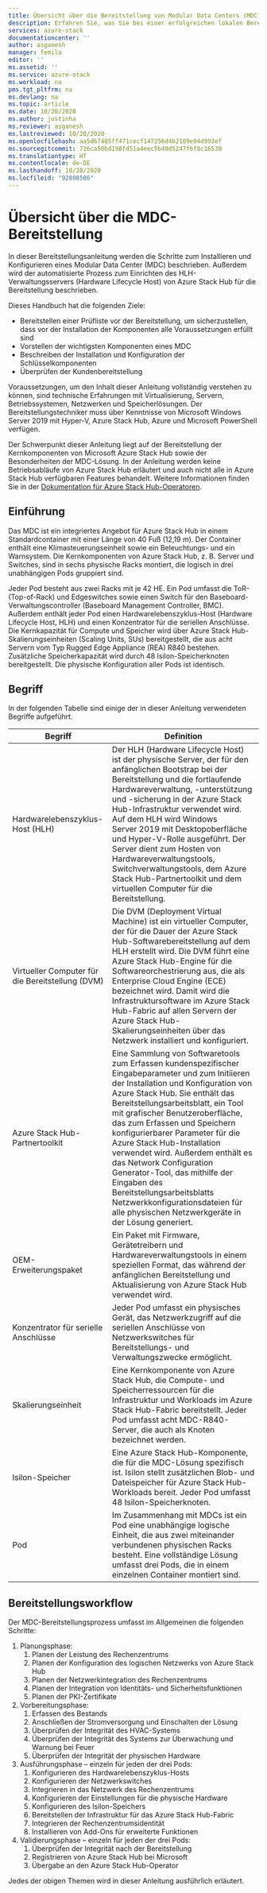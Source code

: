 ```yaml
---
title: Übersicht über die Bereitstellung von Modular Data Centers (MDC) und deren Einrichtung für den HLH-Verwaltungsserver (Hardware Lifecycle Host) von Azure Stack Hub | Microsoft-Dokumentation
description: Erfahren Sie, was Sie bei einer erfolgreichen lokalen Bereitstellung eines Modular Data Center (MDC) erwarten können – von der Planung bis zu den Aktionen nach der Bereitstellung.
services: azure-stack
documentationcenter: ''
author: asganesh
manager: femila
editor: ''
ms.assetid: ''
ms.service: azure-stack
ms.workload: na
pms.tgt_pltfrm: na
ms.devlang: na
ms.topic: article
ms.date: 10/20/2020
ms.author: justinha
ms.reviewer: asganesh
ms.lastreviewed: 10/20/2020
ms.openlocfilehash: aa5d67405ff471cecf147256d4b2109e94d993ef
ms.sourcegitcommit: 716ca50bd198fd51a4eec5b40d5247f6f8c16530
ms.translationtype: HT
ms.contentlocale: de-DE
ms.lasthandoff: 10/28/2020
ms.locfileid: "92898586"
---
```

# <a name="mdc-deployment-overview"></a>Übersicht über die MDC-Bereitstellung

In dieser Bereitstellungsanleitung werden die Schritte zum Installieren und Konfigurieren eines Modular Data Center (MDC) beschrieben. Außerdem wird der automatisierte Prozess zum Einrichten des HLH-Verwaltungsservers (Hardware Lifecycle Host) von Azure Stack Hub für die Bereitstellung beschrieben.

Dieses Handbuch hat die folgenden Ziele:

- Bereitstellen einer Prüfliste vor der Bereitstellung, um sicherzustellen, dass vor der Installation der Komponenten alle Voraussetzungen erfüllt sind
- Vorstellen der wichtigsten Komponenten eines MDC
- Beschreiben der Installation und Konfiguration der Schlüsselkomponenten
- Überprüfen der Kundenbereitstellung

Voraussetzungen, um den Inhalt dieser Anleitung vollständig verstehen zu können, sind technische Erfahrungen mit Virtualisierung, Servern, Betriebssystemen, Netzwerken und Speicherlösungen. Der Bereitstellungstechniker muss über Kenntnisse von Microsoft Windows Server 2019 mit Hyper-V, Azure Stack Hub, Azure und Microsoft PowerShell verfügen.

Der Schwerpunkt dieser Anleitung liegt auf der Bereitstellung der Kernkomponenten von Microsoft Azure Stack Hub sowie der Besonderheiten der MDC-Lösung. In der Anleitung werden keine Betriebsabläufe von Azure Stack Hub erläutert und auch nicht alle in Azure Stack Hub verfügbaren Features behandelt. Weitere Informationen finden Sie in der [Dokumentation für Azure Stack Hub-Operatoren](https://docs.microsoft.com/azure-stack/operator/).

## <a name="introduction"></a>Einführung

Das MDC ist ein integriertes Angebot für Azure Stack Hub in einem Standardcontainer mit einer Länge von 40 Fuß (12,19 m). Der Container enthält eine Klimasteuerungseinheit sowie ein Beleuchtungs- und ein Warnsystem. Die Kernkomponenten von Azure Stack Hub, z. B. Server und Switches, sind in sechs physische Racks montiert, die logisch in drei unabhängigen Pods gruppiert sind.

Jeder Pod besteht aus zwei Racks mit je 42 HE. Ein Pod umfasst die ToR- (Top-of-Rack) und Edgeswitches sowie einen Switch für den Baseboard-Verwaltungscontroller (Baseboard Management Controller, BMC). Außerdem enthält jeder Pod einen Hardwarelebenszyklus-Host (Hardware Lifecycle Host, HLH) und einen Konzentrator für die seriellen Anschlüsse. Die Kernkapazität für Compute und Speicher wird über Azure Stack Hub-Skalierungseinheiten (Scaling Units, SUs) bereitgestellt, die aus acht Servern vom Typ Rugged Edge Appliance (REA) R840 bestehen. Zusätzliche Speicherkapazität wird durch 48 Isilon-Speicherknoten bereitgestellt. Die physische Konfiguration aller Pods ist identisch.

## <a name="terminology"></a>Begriff

In der folgenden Tabelle sind einige der in dieser Anleitung verwendeten Begriffe aufgeführt.

|Begriff    |Definition |
|-------|-----------|
|Hardwarelebenszyklus-Host (HLH)|    Der HLH (Hardware Lifecycle Host) ist der physische Server, der für den anfänglichen Bootstrap bei der Bereitstellung und die fortlaufende Hardwareverwaltung, -unterstützung und -sicherung in der Azure Stack Hub-Infrastruktur verwendet wird. Auf dem HLH wird Windows Server 2019 mit Desktopoberfläche und Hyper-V-Rolle ausgeführt. Der Server dient zum Hosten von Hardwareverwaltungstools, Switchverwaltungstools, dem Azure Stack Hub-Partnertoolkit und dem virtuellen Computer für die Bereitstellung. |
|Virtueller Computer für die Bereitstellung (DVM)|    Die DVM (Deployment Virtual Machine) ist ein virtueller Computer, der für die Dauer der Azure Stack Hub-Softwarebereitstellung auf dem HLH erstellt wird. Die DVM führt eine Azure Stack Hub-Engine für die Softwareorchestrierung aus, die als Enterprise Cloud Engine (ECE) bezeichnet wird. Damit wird die Infrastruktursoftware im Azure Stack Hub-Fabric auf allen Servern der Azure Stack Hub-Skalierungseinheiten über das Netzwerk installiert und konfiguriert.|
|Azure Stack Hub-Partnertoolkit|    Eine Sammlung von Softwaretools zum Erfassen kundenspezifischer Eingabeparameter und zum Initiieren der Installation und Konfiguration von Azure Stack Hub. Sie enthält das Bereitstellungsarbeitsblatt, ein Tool mit grafischer Benutzeroberfläche, das zum Erfassen und Speichern konfigurierbarer Parameter für die Azure Stack Hub-Installation verwendet wird. Außerdem enthält es das Network Configuration Generator-Tool, das mithilfe der Eingaben des Bereitstellungsarbeitsblatts Netzwerkkonfigurationsdateien für alle physischen Netzwerkgeräte in der Lösung generiert.|
|OEM-Erweiterungspaket    |Ein Paket mit Firmware, Gerätetreibern und Hardwareverwaltungstools in einem speziellen Format, das während der anfänglichen Bereitstellung und Aktualisierung von Azure Stack Hub verwendet wird.|
|Konzentrator für serielle Anschlüsse    |Jeder Pod umfasst ein physisches Gerät, das Netzwerkzugriff auf die seriellen Anschlüsse von Netzwerkswitches für Bereitstellungs- und Verwaltungszwecke ermöglicht.|
|Skalierungseinheit    |Eine Kernkomponente von Azure Stack Hub, die Compute- und Speicherressourcen für die Infrastruktur und Workloads im Azure Stack Hub-Fabric bereitstellt. Jeder Pod umfasst acht MDC-R840-Server, die auch als Knoten bezeichnet werden.|
|Isilon-Speicher |    Eine Azure Stack Hub-Komponente, die für die MDC-Lösung spezifisch ist. Isilon stellt zusätzlichen Blob- und Dateispeicher für Azure Stack Hub-Workloads bereit. Jeder Pod umfasst 48 Isilon-Speicherknoten.|
|Pod    |Im Zusammenhang mit MDCs ist ein Pod eine unabhängige logische Einheit, die aus zwei miteinander verbundenen physischen Racks besteht. Eine vollständige Lösung umfasst drei Pods, die in einem einzelnen Container montiert sind.|

## <a name="deployment-workflow"></a>Bereitstellungsworkflow

Der MDC-Bereitstellungsprozess umfasst im Allgemeinen die folgenden Schritte:

1. Planungsphase:
   1. Planen der Leistung des Rechenzentrums
   1. Planen der Konfiguration des logischen Netzwerks von Azure Stack Hub
   1. Planen der Netzwerkintegration des Rechenzentrums
   1. Planen der Integration von Identitäts- und Sicherheitsfunktionen
   1. Planen der PKI-Zertifikate
1. Vorbereitungsphase:
   1. Erfassen des Bestands
   1. Anschließen der Stromversorgung und Einschalten der Lösung
   1. Überprüfen der Integrität des HVAC-Systems
   1. Überprüfen der Integrität des Systems zur Überwachung und Warnung bei Feuer
   1. Überprüfen der Integrität der physischen Hardware
1. Ausführungsphase – einzeln für jeden der drei Pods:
   1. Konfigurieren des Hardwarelebenszyklus-Hosts
   1. Konfigurieren der Netzwerkswitches
   1. Integrieren in das Netzwerk des Rechenzentrums
   1. Konfigurieren der Einstellungen für die physische Hardware
   1. Konfigurieren des Isilon-Speichers
   1. Bereitstellen der Infrastruktur für das Azure Stack Hub-Fabric
   1. Integrieren der Rechenzentrumsidentität
   1. Installieren von Add-Ons für erweiterte Funktionen
1. Validierungsphase – einzeln für jeden der drei Pods:
   1. Überprüfen der Integrität nach der Bereitstellung
   1. Registrieren von Azure Stack Hub bei Microsoft
   1. Übergabe an den Azure Stack Hub-Operator
  
Jedes der obigen Themen wird in dieser Anleitung ausführlich erläutert.
